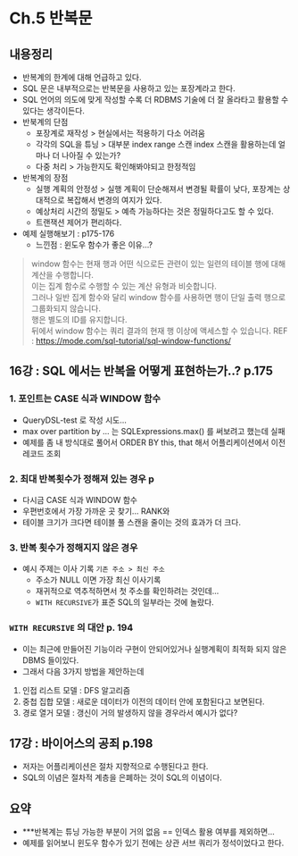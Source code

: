 # Ch.5 반복문

## 내용정리

- 반복계의 한계에 대해 언급하고 있다.
- SQL 문은 내부적으로는 반복문을 사용하고 있는 포장계라고 한다.
- SQL 언어의 의도에 맞게 작성할 수록 더 RDBMS 기술에 더 잘 올라타고 활용할 수 있다는 생각이든다.
- 반북계의 단점
	- 포장계로 재작성 > 현실에서는 적용하기 다소 어려움
	- 각각의 SQL을 튜닝 > 대부분 index range 스캔 index 스캔을 활용하는데 얼마나 더 나아질 수 있는가?
	- 다중 처리 > 가능한지도 확인해봐야되고 한정적임
- 반복계의 장점
	- 실행 계획의 안정성 > 실행 계획이 단순해져서 변경될 확률이 낮다, 포장계는 상대적으로 복잡해서 변경의 여지가 있다.
	- 예상처리 시간의 정밀도 > 예측 가능하다는 것은 정밀하다고도 할 수 있다.
	- 트랜잭션 제어가 편리하다.
- 예제 실행해보기 : p175-176
	- 느낀점 : 윈도우 함수가 좋은 이유...?

> window 함수는 현재 행과 어떤 식으로든 관련이 있는 일련의 테이블 행에 대해 계산을 수행합니다. <br />
> 이는 집계 함수로 수행할 수 있는 계산 유형과 비슷합니다. <br />
> 그러나 일반 집계 함수와 달리 window 함수를 사용하면 행이 단일 출력 행으로 그룹화되지 않습니다.  <br />
> 행은 별도의 ID를 유지합니다. <br />
> 뒤에서 window 함수는 쿼리 결과의 현재 행 이상에 액세스할 수 있습니다.
> REF : https://mode.com/sql-tutorial/sql-window-functions/

## 16강 : SQL 에서는 반복을 어떻게 표현하는가..? p.175

### 1. 포인트는 CASE 식과 WINDOW 함수

- QueryDSL-test 로 작성 시도...
- max over partition by ... 는 SQLExpressions.max() 를 써보려고 했는데 실패
- 예제를 좀 내 방식대로 풀어서 ORDER BY this, that 해서 어플리케이션에서 이전 레코드 조회

### 2. 최대 반복횟수가 정해져 있는 경우 p

- 다시금 CASE 식과 WINDOW 함수
- 우편번호에서 가장 가까운 곳 찾기... RANK와
- 테이블 크기가 크다면 테이블 풀 스캔을 줄이는 것의 효과가 더 크다.

### 3. 반복 횟수가 정해지지 않은 경우

- 예시 주제는 이사 기록 `기존 주소 > 최신 주소`
	- 주소가 NULL 이면 가장 최신 이사기록
	- 재귀적으로 역추적하면서 첫 주소를 확인하려는 것인데...
	- `WITH RECURSIVE`가 표준 SQL의 일부라는 것에 놀랐다.

### `WITH RECURSIVE` 의 대안 p. 194

- 이는 최근에 만들어진 기능이라 구현이 안되어있거나 실행계획이 최적화 되지 않은 DBMS 들이있다.
- 그래서 다음 3가지 방법을 제안하는데

1. 인접 리스트 모델 : DFS 알고리즘
2. 중첩 집합 모델 : 새로운 데이터가 이전의 데이터 안에 포함된다고 보면된다.
3. 경로 열거 모델 : 갱신이 거의 발생하지 않을 경우라서 예시가 없다?

## 17강 : 바이어스의 공죄 p.198

- 저자는 어플리케이션은 절차 지향적으로 수행된다고 한다.
- SQL의 이념은 절차적 계층을 은폐하는 것이 SQL의 이념이다.

## 요약

- ***반복계는 튜닝 가능한 부분이 거의 없음 == 인덱스 활용 여부를 제외하면...
- 예제를 읽어보니 윈도우 함수가 있기 전에는 상관 서브 쿼리가 정석이었다고 한다.
